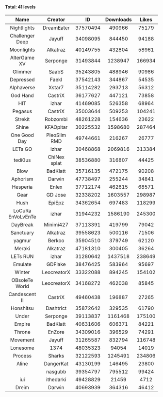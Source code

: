 #### Total: 41 levels

| Name | Creator | ID | Downloads | Likes |
|:---:|:---:|:---:|:---:|:---:|
| Nightlights | DreamEater | 37570494 | 490966 | 75179
| Challenger Deep | Jayuff | 34098095 | 844450 | 94188
| Moonlights | Alkatraz | 40149755 | 432804 | 58961
| AlterGame XV | Serponge | 31493844 | 1238947 | 166934
| Glimmer | SaabS | 35243805 | 488946 | 90986
| Depressed | FaekI | 37542143 | 344867 | 54535
| Alphaverse | Xstar7 | 35114282 | 293713 | 56312
| God Hand | CastriX | 36177627 | 447121 | 73858
| HIT | izhar | 41469085 | 526358 | 68964
| Pegasus | CastriX | 35003644 | 509253 | 104241
| Strekit | Robzombi | 48261228 | 154636 | 23622
| Shine | KFAOpitar | 30225532 | 1598680 | 287464
| One Good Day | PleoSlim RMD | 49744661 | 216267 | 26777
| LETs GO | izhar | 30468868 | 2069816 | 313384
| tedi0us | ChiNex splat | 38536880 | 316807 | 44425
| Blow | BadKlatt | 35716135 | 472175 | 90208
| Aphorism | Darwin | 47738497 | 255244 | 34841
| Hesperia | Enlex | 37712174 | 462615 | 68571
| Gear | GD Jose | 32338202 | 1603557 | 298987
| Hush | EpiEpz | 34362654 | 697483 | 118299
| LoCuRa EnVoLvEnTe | izhar | 31944232 | 1586190 | 245300
| DayBreak | Minimi427 | 37113391 | 419799 | 79042
| Sanctuary | Alkatraz | 39558623 | 500116 | 71506
| yagmur | Berkoo | 35904510 | 379749 | 62120
| Meraki | Alkatraz | 47181310 | 300405 | 36264
| LETs  RUN | izhar | 31280642 | 1437518 | 238649
| Emulate | GDFlake | 38476425 | 583964 | 95697
| Winter | LeocreatorX | 33322088 | 894245 | 154102
| OBsoleTe World | LeocreatorX | 34168272 | 462038 | 85845
| Candescent II | CastriX | 49460438 | 196887 | 27265
| Honshitsu | Dashtrict | 35872642 | 329535 | 61790
| Under | Serponge | 39113837 | 1161468 | 175100
| Empire | BadKlatt | 40631606 | 606371 | 84221
| Throne | EnZore | 34309016 | 396529 | 74291
| Movement | Jayuff | 31265587 | 832794 | 116748
| Lonesome | 1374 | 48035323 | 94054 | 14019
| Process | Sharks | 32122593 | 1245491 | 234806
| Aline | DangerKat | 43130199 | 146495 | 23800
|   | nasgubb | 39354797 | 795512 | 99424
| iui | ithedarki | 49428829 | 21459 | 4712
| Dreim | Darwin | 40693939 | 364316 | 46412
